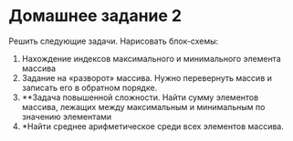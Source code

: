 # Домашнее задание 2

Решить следующие задачи. Нарисовать блок-схемы:

1. Нахождение индексов максимального и минимального элемента массива
2. Задание на «разворот» массива. Нужно перевернуть массив и записать его в обратном 
порядке.
3. **Задача повышенной сложности. Найти сумму элементов массива, лежащих между 
максимальным и минимальным по значению элементами
4. *Найти среднее арифметическое среди всех элементов массива. 

